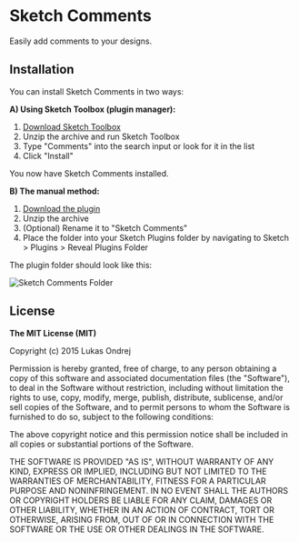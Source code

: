 # Sketch Comments

Easily add comments to your designs.

## Installation

You can install Sketch Comments in two ways:

**A) Using Sketch Toolbox (plugin manager):**

1. [Download Sketch Toolbox]
2. Unzip the archive and run Sketch Toolbox
3. Type "Comments" into the search input or look for it in the list
4. Click "Install"

You now have Sketch Comments installed.


**B) The manual method:**

1. [Download the plugin]
2. Unzip the archive
3. (Optional) Rename it to "Sketch Comments"
4. Place the folder into your Sketch Plugins folder by navigating to Sketch > Plugins > Reveal Plugins Folder

The plugin folder should look like this:

![Sketch Comments Folder](assets/instructions/plugins-folder.png?raw=true "Sketch Comments Folder")



## License

**The MIT License (MIT)**

Copyright (c) 2015 Lukas Ondrej

Permission is hereby granted, free of charge, to any person obtaining a copy
of this software and associated documentation files (the "Software"), to deal
in the Software without restriction, including without limitation the rights
to use, copy, modify, merge, publish, distribute, sublicense, and/or sell
copies of the Software, and to permit persons to whom the Software is
furnished to do so, subject to the following conditions:

The above copyright notice and this permission notice shall be included in all
copies or substantial portions of the Software.

THE SOFTWARE IS PROVIDED "AS IS", WITHOUT WARRANTY OF ANY KIND, EXPRESS OR
IMPLIED, INCLUDING BUT NOT LIMITED TO THE WARRANTIES OF MERCHANTABILITY,
FITNESS FOR A PARTICULAR PURPOSE AND NONINFRINGEMENT. IN NO EVENT SHALL THE
AUTHORS OR COPYRIGHT HOLDERS BE LIABLE FOR ANY CLAIM, DAMAGES OR OTHER
LIABILITY, WHETHER IN AN ACTION OF CONTRACT, TORT OR OTHERWISE, ARISING FROM,
OUT OF OR IN CONNECTION WITH THE SOFTWARE OR THE USE OR OTHER DEALINGS IN THE
SOFTWARE.


[Download the plugin]:https://github.com/lukas77me/Sketch-Comments/archive/master.zip
[open an issue]:https://github.com/lukas77me/Sketch-Comments/issues/new
[Sketch Toolbox]:http://www.sketchtoolbox.com
[Download Sketch Toolbox]:http://sketchtoolbox.com/Sketch%20Toolbox.zip


